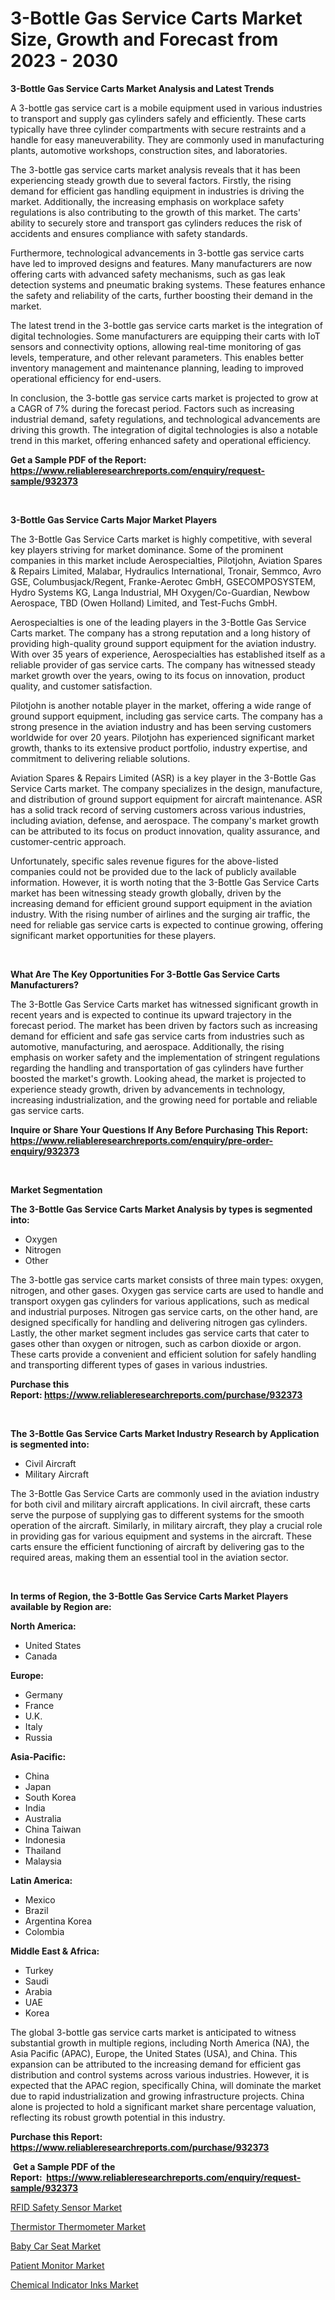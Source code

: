 <p><h1>3-Bottle Gas Service Carts Market Size, Growth and Forecast from 2023 - 2030</h1></p><p><strong>3-Bottle Gas Service Carts Market Analysis and Latest Trends</strong></p>
<p><p>A 3-bottle gas service cart is a mobile equipment used in various industries to transport and supply gas cylinders safely and efficiently. These carts typically have three cylinder compartments with secure restraints and a handle for easy maneuverability. They are commonly used in manufacturing plants, automotive workshops, construction sites, and laboratories.</p><p>The 3-bottle gas service carts market analysis reveals that it has been experiencing steady growth due to several factors. Firstly, the rising demand for efficient gas handling equipment in industries is driving the market. Additionally, the increasing emphasis on workplace safety regulations is also contributing to the growth of this market. The carts' ability to securely store and transport gas cylinders reduces the risk of accidents and ensures compliance with safety standards.</p><p>Furthermore, technological advancements in 3-bottle gas service carts have led to improved designs and features. Many manufacturers are now offering carts with advanced safety mechanisms, such as gas leak detection systems and pneumatic braking systems. These features enhance the safety and reliability of the carts, further boosting their demand in the market.</p><p>The latest trend in the 3-bottle gas service carts market is the integration of digital technologies. Some manufacturers are equipping their carts with IoT sensors and connectivity options, allowing real-time monitoring of gas levels, temperature, and other relevant parameters. This enables better inventory management and maintenance planning, leading to improved operational efficiency for end-users.</p><p>In conclusion, the 3-bottle gas service carts market is projected to grow at a CAGR of 7% during the forecast period. Factors such as increasing industrial demand, safety regulations, and technological advancements are driving this growth. The integration of digital technologies is also a notable trend in this market, offering enhanced safety and operational efficiency.</p></p>
<p><strong>Get a Sample PDF of the Report:&nbsp; <a href="https://www.reliableresearchreports.com/enquiry/request-sample/932373">https://www.reliableresearchreports.com/enquiry/request-sample/932373</a></strong></p>
<p>&nbsp;</p>
<p><strong>3-Bottle Gas Service Carts Major Market Players</strong></p>
<p><p>The 3-Bottle Gas Service Carts market is highly competitive, with several key players striving for market dominance. Some of the prominent companies in this market include Aerospecialties, Pilotjohn, Aviation Spares & Repairs Limited, Malabar, Hydraulics International, Tronair, Semmco, Avro GSE, Columbusjack/Regent, Franke-Aerotec GmbH, GSECOMPOSYSTEM, Hydro Systems KG, Langa Industrial, MH Oxygen/Co-Guardian, Newbow Aerospace, TBD (Owen Holland) Limited, and Test-Fuchs GmbH.</p><p>Aerospecialties is one of the leading players in the 3-Bottle Gas Service Carts market. The company has a strong reputation and a long history of providing high-quality ground support equipment for the aviation industry. With over 35 years of experience, Aerospecialties has established itself as a reliable provider of gas service carts. The company has witnessed steady market growth over the years, owing to its focus on innovation, product quality, and customer satisfaction.</p><p>Pilotjohn is another notable player in the market, offering a wide range of ground support equipment, including gas service carts. The company has a strong presence in the aviation industry and has been serving customers worldwide for over 20 years. Pilotjohn has experienced significant market growth, thanks to its extensive product portfolio, industry expertise, and commitment to delivering reliable solutions.</p><p>Aviation Spares & Repairs Limited (ASR) is a key player in the 3-Bottle Gas Service Carts market. The company specializes in the design, manufacture, and distribution of ground support equipment for aircraft maintenance. ASR has a solid track record of serving customers across various industries, including aviation, defense, and aerospace. The company's market growth can be attributed to its focus on product innovation, quality assurance, and customer-centric approach.</p><p>Unfortunately, specific sales revenue figures for the above-listed companies could not be provided due to the lack of publicly available information. However, it is worth noting that the 3-Bottle Gas Service Carts market has been witnessing steady growth globally, driven by the increasing demand for efficient ground support equipment in the aviation industry. With the rising number of airlines and the surging air traffic, the need for reliable gas service carts is expected to continue growing, offering significant market opportunities for these players.</p></p>
<p>&nbsp;</p>
<p><strong>What Are The Key Opportunities For 3-Bottle Gas Service Carts Manufacturers?</strong></p>
<p><p>The 3-Bottle Gas Service Carts market has witnessed significant growth in recent years and is expected to continue its upward trajectory in the forecast period. The market has been driven by factors such as increasing demand for efficient and safe gas service carts from industries such as automotive, manufacturing, and aerospace. Additionally, the rising emphasis on worker safety and the implementation of stringent regulations regarding the handling and transportation of gas cylinders have further boosted the market's growth. Looking ahead, the market is projected to experience steady growth, driven by advancements in technology, increasing industrialization, and the growing need for portable and reliable gas service carts.</p></p>
<p><strong>Inquire or Share Your Questions If Any Before Purchasing This Report: <a href="https://www.reliableresearchreports.com/enquiry/pre-order-enquiry/932373">https://www.reliableresearchreports.com/enquiry/pre-order-enquiry/932373</a></strong></p>
<p>&nbsp;</p>
<p><strong>Market Segmentation</strong></p>
<p><strong>The 3-Bottle Gas Service Carts Market Analysis by types is segmented into:</strong></p>
<p><ul><li>Oxygen</li><li>Nitrogen</li><li>Other</li></ul></p>
<p><p>The 3-bottle gas service carts market consists of three main types: oxygen, nitrogen, and other gases. Oxygen gas service carts are used to handle and transport oxygen gas cylinders for various applications, such as medical and industrial purposes. Nitrogen gas service carts, on the other hand, are designed specifically for handling and delivering nitrogen gas cylinders. Lastly, the other market segment includes gas service carts that cater to gases other than oxygen or nitrogen, such as carbon dioxide or argon. These carts provide a convenient and efficient solution for safely handling and transporting different types of gases in various industries.</p></p>
<p><strong>Purchase this Report:&nbsp;<a href="https://www.reliableresearchreports.com/purchase/932373">https://www.reliableresearchreports.com/purchase/932373</a></strong></p>
<p>&nbsp;</p>
<p><strong>The 3-Bottle Gas Service Carts Market Industry Research by Application is segmented into:</strong></p>
<p><ul><li>Civil Aircraft</li><li>Military Aircraft</li></ul></p>
<p><p>The 3-Bottle Gas Service Carts are commonly used in the aviation industry for both civil and military aircraft applications. In civil aircraft, these carts serve the purpose of supplying gas to different systems for the smooth operation of the aircraft. Similarly, in military aircraft, they play a crucial role in providing gas for various equipment and systems in the aircraft. These carts ensure the efficient functioning of aircraft by delivering gas to the required areas, making them an essential tool in the aviation sector.</p></p>
<p>&nbsp;</p>
<p><strong>In terms of Region, the 3-Bottle Gas Service Carts Market Players available by Region are:</strong></p>
<p>
    <p> <strong> North America: </strong>
        <ul>
            <li>United States</li>
            <li>Canada</li>
        </ul>
        </p> 
    <p> <strong> Europe: </strong>
        <ul>
            <li>Germany</li>
            <li>France</li>
            <li>U.K.</li>
            <li>Italy</li>
            <li>Russia</li>
        </ul>
        </p> 
    <p> <strong> Asia-Pacific: </strong>
        <ul>
            <li>China</li>
            <li>Japan</li>
            <li>South Korea</li>
            <li>India</li>
            <li>Australia</li>
            <li>China Taiwan</li>
            <li>Indonesia</li>
            <li>Thailand</li>
            <li>Malaysia</li>
        </ul>
        </p> 
    <p> <strong> Latin America: </strong>
        <ul>
            <li>Mexico</li>
            <li>Brazil</li>
            <li>Argentina Korea</li>
            <li>Colombia</li>
        </ul>
        </p> 
    <p> <strong> Middle East & Africa: </strong>
        <ul>
            <li>Turkey</li>
            <li>Saudi</li>
            <li>Arabia</li>
            <li>UAE</li>
            <li>Korea</li>
        </ul>
    </p>
    </p>
<p><p>The global 3-bottle gas service carts market is anticipated to witness substantial growth in multiple regions, including North America (NA), the Asia Pacific (APAC), Europe, the United States (USA), and China. This expansion can be attributed to the increasing demand for efficient gas distribution and control systems across various industries. However, it is expected that the APAC region, specifically China, will dominate the market due to rapid industrialization and growing infrastructure projects. China alone is projected to hold a significant market share percentage valuation, reflecting its robust growth potential in this industry.</p></p>
<p><strong>Purchase this Report: <a href="https://www.reliableresearchreports.com/purchase/932373">https://www.reliableresearchreports.com/purchase/932373</a></strong></p>
<p>&nbsp;<strong>Get a Sample PDF of the Report:&nbsp;&nbsp;<a href="https://www.reliableresearchreports.com/enquiry/request-sample/932373">https://www.reliableresearchreports.com/enquiry/request-sample/932373</a></strong></p>
<p><strong></strong></p>
<p><p><a href="https://medium.com/@freedayundt/rfid-safety-sensor-market-size-growth-forecast-2023-2030-daecc43d417e">RFID Safety Sensor Market</a></p><p><a href="https://medium.com/@josueherzog/thermistor-thermometer-market-size-growth-forecast-2023-2030-01859d48e17e">Thermistor Thermometer Market</a></p><p><a href="https://www.linkedin.com/pulse/baby-car-seat-market-insights-players-forecast-till-2030-umqde/">Baby Car Seat Market</a></p><p><a href="https://www.reportprime.com/patient-monitor-r7948">Patient Monitor Market</a></p><p><a href="https://issuu.com/reportprime-2/docs/chemical-indicator-inks-market-size-2030.pptx?fr=xKAE9_zU1NQ">Chemical Indicator Inks Market</a></p></p>